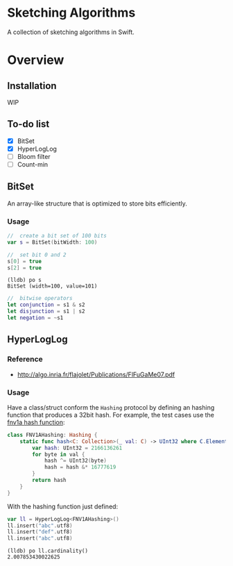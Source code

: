 # Sketching Algorithms
A collection of sketching algorithms in Swift.

# Overview

## Installation

WIP

## To-do list
* [x] BitSet
* [x] HyperLogLog
* [ ] Bloom filter
* [ ] Count-min

## BitSet

An array-like structure that is optimized to store bits efficiently.

### Usage

```swift
//  create a bit set of 100 bits
var s = BitSet(bitWidth: 100)

//  set bit 0 and 2
s[0] = true
s[2] = true
```

```
(lldb) po s
BitSet (width=100, value=101)
```

```swift
//  bitwise operators
let conjunction = s1 & s2
let disjunction = s1 | s2
let negation = ~s1
```

## HyperLogLog

### Reference
- http://algo.inria.fr/flajolet/Publications/FlFuGaMe07.pdf

### Usage
Have a class/struct conform the `Hashing` protocol by defining an hashing function that produces a 32bit hash.
For example, the test cases use the [fnv1a hash function](https://en.wikipedia.org/wiki/Fowler–Noll–Vo_hash_function):

```swift
class FNV1AHashing: Hashing {
    static func hash<C: Collection>(_ val: C) -> UInt32 where C.Element == UInt8 {
        var hash: UInt32 = 2166136261
        for byte in val {
            hash ^= UInt32(byte)
            hash = hash &* 16777619
        }
        return hash
    }
}
```

With the hashing function just defined:

```swift
var ll = HyperLogLog<FNV1AHashing>()
ll.insert("abc".utf8)
ll.insert("def".utf8)
ll.insert("abc".utf8)
```

```
(lldb) po ll.cardinality()
2.007853430022625
```
